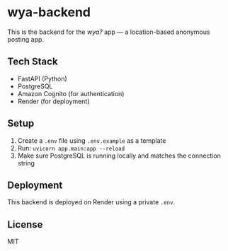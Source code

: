 # wya-backend

This is the backend for the *wya?* app — a location-based anonymous posting app.

## Tech Stack
- FastAPI (Python)
- PostgreSQL
- Amazon Cognito (for authentication)
- Render (for deployment)

## Setup
1. Create a `.env` file using `.env.example` as a template
2. Run: `uvicorn app.main:app --reload`
3. Make sure PostgreSQL is running locally and matches the connection string

## Deployment
This backend is deployed on Render using a private `.env`.

## License
MIT
